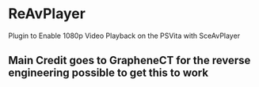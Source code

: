 # ReAvPlayer
Plugin to Enable 1080p Video Playback on the PSVita with SceAvPlayer

## Main Credit goes to GrapheneCT for the reverse engineering possible to get this to work
